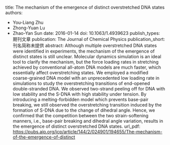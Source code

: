 title: The mechanism of the emergence of distinct overstretched DNA states
authors:
- You-Liang Zhu
- Zhong-Yuan Lu
- Zhao-Yan Sun
date: 2016-01-14
doi: 10.1063/1.4939623
publish_types: 期刊文章
publication: The Journal of Chemical Physics
publication_short: 刊名简称未提供
abstract: Although multiple overstretched DNA states were identified in  experiments, the mechanism of the emergence of distinct states is still  unclear. Molecular dynamics simulation is an ideal tool to clarify the  mechanism, but the force loading rates in stretching achieved by  conventional all-atom DNA models are much faster, which essentially  affect overstretching states. We employed a modified coarse-grained DNA  model with an unprecedented low loading rate in simulations to study the  overstretching transitions of end-opened double-stranded DNA. We  observed two-strand peeling off for DNA with low stability and the S-DNA  with high stability under tension. By introducing a melting-forbidden  model which prevents base-pair breaking, we still observed the  overstretching transition induced by the formation of S-DNA due to the  change of dihedral angle. Hence, we confirmed that the competition  between the two strain-softening manners, i.e., base-pair breaking and  dihedral angle variation, results in the emergence of distinct  overstretched DNA states.
url_pdf: https://pubs.aip.org/jcp/article/144/2/024901/194655/The-mechanism-of-the-emergence-of-distinct
